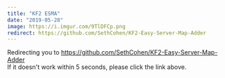 ```yaml
---
title: "KF2 ESMA"
date: "2019-05-28"
image: https://i.imgur.com/9TlDFCp.png
redirect: https://github.com/SethCohen/KF2-Easy-Server-Map-Adder
---
```


Redirecting you to https://github.com/SethCohen/KF2-Easy-Server-Map-Adder
<br/>
If it doesn't work within 5 seconds, please click the link above.